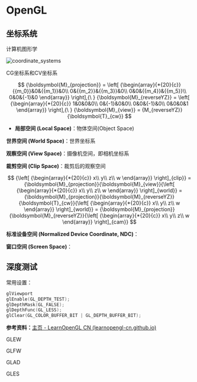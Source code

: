# OpenGL

## 坐标系统

计算机图形学

![coordinate_systems](https://learnopengl-cn.github.io/img/01/08/coordinate_systems.png)

CG坐标系和CV坐标系

$$
{\boldsymbol{M}_{projection}} = \left[ {\begin{array}{*{20}{c}}
{{m_0}}&0&{{m_1}}&0\\
0&{{m_2}}&{{m_3}}&0\\
0&0&{{m_4}}&{{m_5}}\\
0&0&{-1}&0
\end{array}} \right],{\ }
{\boldsymbol{M}_{reverseYZ}} = \left[ {\begin{array}{*{20}{c}}
1&0&0&0\\
0&{-1}&0&0\\
0&0&{-1}&0\\
0&0&0&1
\end{array}} \right],{\ }
{\boldsymbol{M}_{view}} = {M_{reverseYZ}}{\boldsymbol{T}_{cw}}
$$

- **局部空间 (Local Space)**：物体空间(Object Space)

**世界空间 (World Space)**：世界坐标系

**观察空间 (View Space)**：摄像机空间，即相机坐标系

**裁剪空间 (Clip Space)**：裁剪后的观察空间

$$
{\left[ {\begin{array}{*{20}{c}}
x\\
y\\
z\\
w
\end{array}} \right]_{clip}} = {\boldsymbol{M}_{projection}}{\boldsymbol{M}_{view}}{\left[ {\begin{array}{*{20}{c}}
x\\
y\\
z\\
w
\end{array}} \right]_{world}} = {\boldsymbol{M}_{projection}}{\boldsymbol{M}_{reverseYZ}}{\boldsymbol{T}_{cw}}{\left[ {\begin{array}{*{20}{c}}
x\\
y\\
z\\
w
\end{array}} \right]_{world}} = {\boldsymbol{M}_{projection}}{\boldsymbol{M}_{reverseYZ}}{\left[ {\begin{array}{*{20}{c}}
x\\
y\\
z\\
w
\end{array}} \right]_{cam}}
$$


**标准设备空间 (Normalized Device Coordinate, NDC)**：

**窗口空间 (Screen Space)**：

## 深度测试

常用设置：

```C++
glViewport
glEnable(GL_DEPTH_TEST);
glDepthMask(GL_FALSE);
glDepthFunc(GL_LESS);
glClear(GL_COLOR_BUFFER_BIT | GL_DEPTH_BUFFER_BIT);
```

**参考资料：**[主页 - LearnOpenGL CN (learnopengl-cn.github.io)](https://learnopengl-cn.github.io/)

GLEW

GLFW

GLAD

GLES



